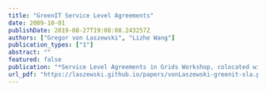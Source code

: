 ```yaml
---
title: "GreenIT Service Level Agreements"
date: 2009-10-01
publishDate: 2019-08-27T19:08:08.243257Z
authors: ["Gregor von Laszewski", "Lizhe Wang"]
publication_types: ["1"]
abstract: ""
featured: false
publication: "*Service Level Agreements in Grids Workshop, colocated with IEEE/ACM Grid 2009 Conference*"
url_pdf: "https://laszewski.github.io/papers/vonLaszewski-greenit-sla.pdf"
---
```


